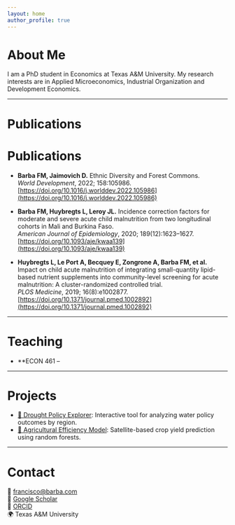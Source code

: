 ```yaml
---
layout: home
author_profile: true
---
```


# About Me

I am a PhD student in Economics at Texas A&M University. My research interests are in Applied Microeconomics, Industrial Organization and Development Economics.

---

# Publications

# Publications

- **Barba FM, Jaimovich D.** Ethnic Diversity and Forest Commons.  
  *World Development*, 2022; 158:105986.  
  [https://doi.org/10.1016/j.worlddev.2022.105986](https://doi.org/10.1016/j.worlddev.2022.105986)

- **Barba FM, Huybregts L, Leroy JL.** Incidence correction factors for moderate and severe acute child malnutrition from two longitudinal cohorts in Mali and Burkina Faso.  
  *American Journal of Epidemiology*, 2020; 189(12):1623–1627.  
  [https://doi.org/10.1093/aje/kwaa139](https://doi.org/10.1093/aje/kwaa139)

- **Huybregts L, Le Port A, Becquey E, Zongrone A, Barba FM, et al.** Impact on child acute malnutrition of integrating small-quantity lipid-based nutrient supplements into community-level screening for acute malnutrition: A cluster-randomized controlled trial.  
  *PLOS Medicine*, 2019; 16(8):e1002877.  
  [https://doi.org/10.1371/journal.pmed.1002892](https://doi.org/10.1371/journal.pmed.1002892)


---

# Teaching

- **ECON 461 – 

---

# Projects

- [🔗 Drought Policy Explorer](https://github.com/fmbarba/drought-policy): Interactive tool for analyzing water policy outcomes by region.
- [🔗 Agricultural Efficiency Model](https://github.com/fmbarba/agri-efficiency): Satellite-based crop yield prediction using random forests.

---

# Contact

📧 francisco@barba.com  
🔗 [Google Scholar](https://scholar.google.com/yourprofile)  
🧪 [ORCID](https://orcid.org/your-id)  
🌍 Texas A&M University
